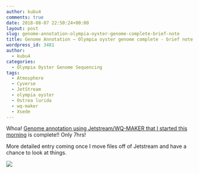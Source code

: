 ```yaml
---
author: kubu4
comments: true
date: 2018-08-07 22:50:24+00:00
layout: post
slug: genome-annotation-olympia-oyster-genome-complete-brief-note
title: Genome Annotation – Olympia oyster genome complete - brief note
wordpress_id: 3481
author:
  - kubu4
categories:
  - Olympia Oyster Genome Sequencing
tags:
  - Atmosphere
  - Cyverse
  - JetStream
  - olympia oyster
  - Ostrea lurida
  - wq-maker
  - Xsede
---
```


Whoa! [Genome annotation using Jetstream/WQ-MAKER that I started this morning](https://robertslab.github.io/sams-notebook/2018/08/07/genome-annotation-olympia-oyster-genome-using-wq-maker-instance-on-jetstream.html) is complete!! Only 7hrs!

More detailed entry coming once I move files off of Jetstream and have a chance to look at things.

![](https://owl.fish.washington.edu/Athaliana/20180807_wq-maker_05.png)

